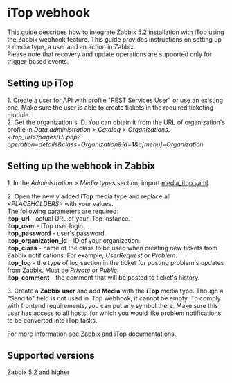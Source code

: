 # iTop webhook

This guide describes how to integrate Zabbix 5.2 installation with iTop using the Zabbix webhook feature. This guide provides instructions on setting up a media type, a user and an action in Zabbix.<br>
Please note that recovery and update operations are supported only for trigger-based events.

## Setting up iTop
1\. Create a user for API with profile "REST Services User" or use an existing one. Make sure the user is able to create tickets in the required ticketing module.<br>
2\. Get the organization's ID. You can obtain it from the URL of organization's profile in *Data administration > Catalog > Organizations*.<br>
*&lt;itop_url&gt;/pages/UI.php?operation=details&class=Organization&**id=1**&c\[menu\]=Organization*


## Setting up the webhook in Zabbix
1\. In the *Administration > Media types* section, import [media_itop.yaml](media_itop.yaml).

2\. Open the newly added **iTop** media type and replace all *&lt;PLACEHOLDERS&gt;* with your values.<br>
The following parameters are required:<br>
**itop_url** - actual URL of your iTop instance.<br>
**itop_user** - iTop user login.<br>
**itop_password** - user's password.<br>
**itop_organization_id** - ID of your organization.<br>
**itop_class** - name of the class to be used when creating new tickets from Zabbix notifications. For example, *UserRequest* or *Problem*.<br>
**itop_log** - the type of log section in the ticket for posting problem's updates from Zabbix. Must be *Private* or *Public*.<br>
**itop_comment** - the comment that will be posted to ticket's history.

3\. Create a **Zabbix user** and add **Media** with the **iTop** media type. 
Though a "Send to" field is not used in iTop webhook, it cannot be empty. To comply with frontend requirements, you can put any symbol there.
Make sure this user has access to all hosts, for which you would like problem notifications to be converted into iTop tasks.

For more information see [Zabbix](https://www.zabbix.com/documentation/current/manual/config/notifications) and [iTop](https://www.itophub.io/wiki/page) documentations.

## Supported versions
Zabbix 5.2 and higher